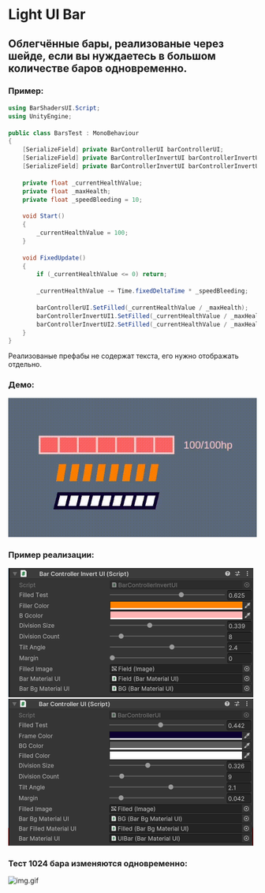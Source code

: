 # Light UI Bar

## Облегчённые бары, реализованые через шейде, если вы нуждаетесь в большом количестве баров одновременно.



### Пример:

```csharp
using BarShadersUI.Script;
using UnityEngine;

public class BarsTest : MonoBehaviour
{
    [SerializeField] private BarControllerUI barControllerUI;
    [SerializeField] private BarControllerInvertUI barControllerInvertUI1;
    [SerializeField] private BarControllerInvertUI barControllerInvertUI2;

    private float _currentHealthValue;
    private float _maxHealth;
    private float _speedBleeding = 10;

    void Start()
    {
        _currentHealthValue = 100;
    }

    void FixedUpdate()
    {
        if (_currentHealthValue <= 0) return;

        _currentHealthValue -= Time.fixedDeltaTime * _speedBleeding;

        barControllerUI.SetFilled(_currentHealthValue / _maxHealth);
        barControllerInvertUI1.SetFilled(_currentHealthValue / _maxHealth);
        barControllerInvertUI2.SetFilled(_currentHealthValue / _maxHealth);
    }
}
```
Реализованые префабы не содержат текста, его нужно отображать отдельно.
### Демо:
![img.gif](img2.gif)
### Пример реализации:
![img.png](img3.png)
![img.png](img4.png)
### Тест 1024 бара изменяются одновременно:
![img.gif](img5.gif)
